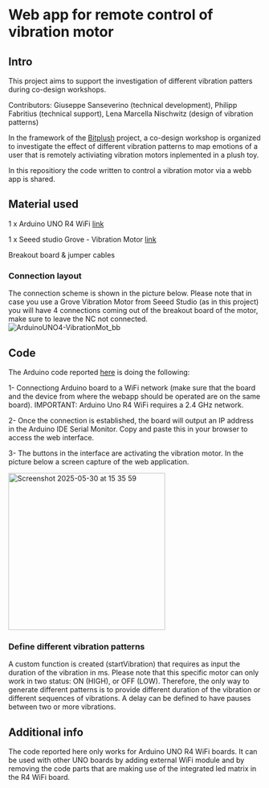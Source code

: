 # Web app for remote control of vibration motor

## Intro
This project aims to support the investigation of different vibration patters during co-design workshops. 

Contributors: Giuseppe Sanseverino (technical development), Philipp Fabritius (technical support), Lena Marcella Nischwitz (design of vibration patterns)

In the framework of the [Bitplush](https://www.interaktive-technologien.de/projekte/bitplush) project, a co-design workshop is organized to investigate the effect of different vibration patterns to map emotions of a user that is remotely activiating vibration motors inplemented in a plush toy.

In this repositiory the code written to control a vibration motor via a webb app is shared. 

## Material used

1 x Arduino UNO R4 WiFi [link](https://store.arduino.cc/products/uno-r4-wifi)

1 x Seeed studio Grove - Vibration Motor [link](https://wiki.seeedstudio.com/Grove-Vibration_Motor/)

Breakout board & jumper cables

### Connection layout

The connection scheme is shown in the picture below. Please note that in case you use a Grove Vibration Motor from Seeed Studio (as in this project) you will have 4 connections coming out of the breakout board of the motor, make sure to leave the NC not connected.
![ArduinoUNO4-VibrationMot_bb](https://github.com/user-attachments/assets/f427cf47-c015-4b9c-a366-4ac8fb4022e2)

## Code

The Arduino code reported [here](https://github.com/giuseppesanseverino/VibrationMotorControl/blob/main/WebAppVibrationMotor_ArduinoUNO-R4.ino) is doing the following:

1- Connectiong Arduino board to a WiFi network (make sure that the board and the device from where the webapp should be operated are on the same board). IMPORTANT: Arduino Uno R4 WiFi requires a 2.4 GHz network.

2- Once the connection is established, the board will output an IP address in the Arduino IDE Serial Monitor. Copy and paste this in your browser to access the web interface.

3- The buttons in the interface are activating the vibration motor. In the picture below a screen capture of the web application.

<img width="312" alt="Screenshot 2025-05-30 at 15 35 59" src="https://github.com/user-attachments/assets/538d08ed-56fa-4cf3-9540-fa67183bdaa0" />

### Define different vibration patterns

A custom function is created (startVibration) that requires as input the duration of the vibration in ms. Please note that this specific motor can only work in two status: ON (HIGH), or OFF (LOW). Therefore, the only way to generate different patterns is to provide different duration of the vibration or different sequences of vibrations. A delay can be defined to have pauses between two or more vibrations. 

## Additional info

The code reported here only works for Arduino UNO R4 WiFi boards. It can be used with other UNO boards by adding external WiFi module and by removing the code parts that are making use of the integrated led matrix in the R4 WiFi board.

